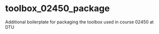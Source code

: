 # toolbox_02450_package
Additional boilerplate for packaging the toolbox used in course 02450 at DTU
